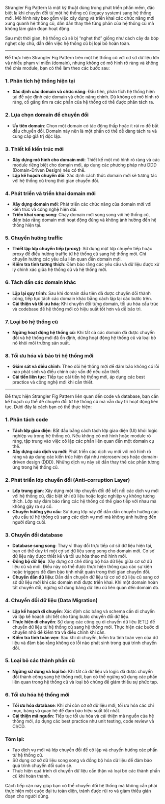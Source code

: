 Strangler Fig Pattern là một kỹ thuật dùng trong phát triển phần mềm, đặc biệt là khi chuyển đổi từ một hệ thống cũ (legacy system) sang hệ thống mới. Mô hình này bao gồm việc xây dựng và triển khai các chức năng mới xung quanh hệ thống cũ, dần dần thay thế từng phần của hệ thống cũ mà không làm gián đoạn hoạt động.

Sau một thời gian, hệ thống cũ sẽ bị “nghẹt thở” giống như cách cây đa bóp nghẹt cây chủ, dẫn đến việc hệ thống cũ bị loại bỏ hoàn toàn.


-------------


Để thực hiện Strangler Fig Pattern trên một hệ thống cũ với cơ sở dữ liệu lớn và nhiều phạm vi miền (domain), nhưng không có mô hình rõ ràng và không thể chia module, bạn có thể làm theo các bước sau:

### 1. **Phân tích hệ thống hiện tại**
   - **Xác định các domain và chức năng**: Đầu tiên, phân tích hệ thống hiện tại để xác định các domain và chức năng chính. Dù không có mô hình rõ ràng, cố gắng tìm ra các phần của hệ thống có thể được phân tách ra.

### 2. **Lựa chọn domain để chuyển đổi**
   - **Ưu tiên domain**: Chọn một domain có tác động thấp hoặc ít rủi ro để bắt đầu chuyển đổi. Domain này nên là một phần có thể dễ dàng tách ra và cung cấp giá trị độc lập.

### 3. **Thiết kế kiến trúc mới**
   - **Xây dựng mô hình cho domain mới**: Thiết kế một mô hình rõ ràng và các module riêng biệt cho domain mới, áp dụng các phương pháp như DDD (Domain-Driven Design) nếu có thể.
   - **Lập kế hoạch chuyển đổi**: Xác định cách thức domain mới sẽ tương tác với hệ thống cũ trong thời gian chuyển đổi.

### 4. **Phát triển và triển khai domain mới**
   - **Xây dựng domain mới**: Phát triển các chức năng của domain mới với kiến trúc và công nghệ hiện đại.
   - **Triển khai song song**: Chạy domain mới song song với hệ thống cũ, đảm bảo rằng domain mới hoạt động đúng và không ảnh hưởng đến hệ thống hiện tại.

### 5. **Chuyển hướng traffic**
   - **Thiết lập lớp chuyển tiếp (proxy)**: Sử dụng một lớp chuyển tiếp hoặc proxy để điều hướng traffic từ hệ thống cũ sang hệ thống mới. Chỉ chuyển hướng các yêu cầu liên quan đến domain mới.
   - **Kiểm tra tính tương thích**: Đảm bảo rằng các yêu cầu và dữ liệu được xử lý chính xác giữa hệ thống cũ và hệ thống mới.

### 6. **Tách dần các domain khác**
   - **Lặp lại quy trình**: Sau khi domain đầu tiên đã được chuyển đổi thành công, tiếp tục tách các domain khác bằng cách lặp lại các bước trên.
   - **Cải thiện và tối ưu hóa**: Khi chuyển đổi từng domain, tối ưu hóa cấu trúc và codebase để hệ thống mới có hiệu suất tốt hơn và dễ bảo trì.

### 7. **Loại bỏ hệ thống cũ**
   - **Ngừng hoạt động hệ thống cũ**: Khi tất cả các domain đã được chuyển đổi và hệ thống mới đã ổn định, dừng hoạt động hệ thống cũ và loại bỏ nó khỏi môi trường sản xuất.

### 8. **Tối ưu hóa và bảo trì hệ thống mới**
   - **Giám sát và điều chỉnh**: Theo dõi hệ thống mới để đảm bảo không có lỗi nào phát sinh và điều chỉnh các vấn đề nếu cần thiết.
   - **Cải tiến liên tục**: Tiếp tục cải tiến hệ thống mới, áp dụng các best practice và công nghệ mới khi cần thiết.

-----------

Để thực hiện Strangler Fig Pattern liên quan đến code và database, bạn cần kế hoạch cụ thể để chuyển đổi từ hệ thống cũ mà vẫn duy trì hoạt động liên tục. Dưới đây là cách bạn có thể thực hiện:

### 1. **Phân tách code**
   - **Tách lớp giao diện**: Bắt đầu bằng cách tách lớp giao diện (UI) khỏi logic nghiệp vụ trong hệ thống cũ. Nếu không có mô hình hoặc module rõ ràng, tập trung vào việc cô lập các phần liên quan đến một domain cụ thể.
   - **Xây dựng các dịch vụ mới**: Phát triển các dịch vụ mới với mô hình rõ ràng và áp dụng các kiến trúc hiện đại như microservices hoặc domain-driven design (DDD). Những dịch vụ này sẽ dần thay thế các phần tương ứng trong hệ thống cũ.

### 2. **Phát triển lớp chuyển đổi (Anti-corruption Layer)**
   - **Lớp trung gian**: Xây dựng một lớp chuyển đổi để kết nối các dịch vụ mới với hệ thống cũ, đặc biệt khi dữ liệu hoặc logic nghiệp vụ không tương thích. Lớp này đảm bảo rằng các hệ thống có thể giao tiếp với nhau mà không gây ra sự cố.
   - **Chuyển hướng yêu cầu**: Sử dụng lớp này để dần dần chuyển hướng các yêu cầu từ hệ thống cũ sang các dịch vụ mới mà không ảnh hưởng đến người dùng cuối.

### 3. **Chuyển đổi database**
   - **Database song song**: Thay vì thay đổi trực tiếp cơ sở dữ liệu hiện tại, bạn có thể duy trì một cơ sở dữ liệu song song cho domain mới. Cơ sở dữ liệu này được thiết kế và tối ưu hóa theo mô hình mới.
   - **Đồng bộ dữ liệu**: Xây dựng cơ chế đồng bộ hóa dữ liệu giữa cơ sở dữ liệu cũ và mới. Điều này có thể được thực hiện thông qua các sự kiện hoặc triggers để đảm bảo tính nhất quán trong thời gian chuyển đổi.
   - **Chuyển dần dữ liệu**: Dần dần chuyển dữ liệu từ cơ sở dữ liệu cũ sang cơ sở dữ liệu mới khi các domain mới được triển khai. Khi một domain hoàn tất chuyển đổi, ngừng sử dụng bảng dữ liệu cũ liên quan đến domain đó.

### 4. **Chuyển đổi dữ liệu (Data Migration)**
   - **Lập kế hoạch di chuyển**: Xác định các bảng và schema cần di chuyển và lập kế hoạch chi tiết cho từng bước chuyển đổi dữ liệu. 
   - **Thực hiện di chuyển**: Sử dụng các công cụ di chuyển dữ liệu (ETL) để chuyển dữ liệu từ hệ thống cũ sang hệ thống mới. Thực hiện các bước di chuyển nhỏ để kiểm tra và điều chỉnh khi cần.
   - **Kiểm tra tính toàn vẹn**: Sau khi di chuyển, kiểm tra tính toàn vẹn của dữ liệu và đảm bảo rằng không có lỗi nào phát sinh trong quá trình chuyển đổi.

### 5. **Loại bỏ các thành phần cũ**
   - **Ngừng sử dụng và loại bỏ**: Khi tất cả dữ liệu và logic đã được chuyển đổi thành công sang hệ thống mới, bạn có thể ngừng sử dụng các phần liên quan trong hệ thống cũ và loại bỏ chúng để giảm thiểu sự phức tạp.

### 6. **Tối ưu hóa hệ thống mới**
   - **Tối ưu hóa database**: Khi chỉ còn cơ sở dữ liệu mới, tối ưu hóa các chỉ mục, bảng và quan hệ để đảm bảo hiệu suất tốt nhất.
   - **Cải thiện mã nguồn**: Tiếp tục tối ưu hóa và cải thiện mã nguồn của hệ thống mới, áp dụng các best practice như unit testing, code review và CI/CD.

### Tóm lại:
- Tạo dịch vụ mới và lớp chuyển đổi để cô lập và chuyển hướng các phần từ hệ thống cũ.
- Sử dụng cơ sở dữ liệu song song và đồng bộ hóa dữ liệu để đảm bảo quá trình chuyển đổi suôn sẻ.
- Thực hiện quá trình di chuyển dữ liệu cẩn thận và loại bỏ các thành phần cũ khi hoàn thành.

Cách tiếp cận này giúp bạn có thể chuyển đổi hệ thống mà không cần phải thực hiện một cuộc đại tu toàn diện, tránh được rủi ro và giảm thiểu gián đoạn cho người dùng.